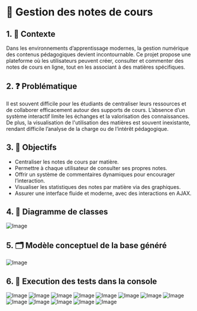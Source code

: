 # 📘 Gestion des notes de cours

## 1. 📌 Contexte

Dans les environnements d’apprentissage modernes, la gestion numérique des contenus pédagogiques devient incontournable. Ce projet propose une plateforme où les utilisateurs peuvent créer, consulter et commenter des notes de cours en ligne, tout en les associant à des matières spécifiques.

## 2. ❓ Problématique

Il est souvent difficile pour les étudiants de centraliser leurs ressources et de collaborer efficacement autour des supports de cours. L’absence d’un système interactif limite les échanges et la valorisation des connaissances. De plus, la visualisation de l'utilisation des matières est souvent inexistante, rendant difficile l’analyse de la charge ou de l’intérêt pédagogique.

## 3. 🎯 Objectifs

- Centraliser les notes de cours par matière.
- Permettre à chaque utilisateur de consulter ses propres notes.
- Offrir un système de commentaires dynamiques pour encourager l’interaction.
- Visualiser les statistiques des notes par matière via des graphiques.
- Assurer une interface fluide et moderne, avec des interactions en AJAX.

## 4. 🧩 Diagramme de classes 
![Image](https://github.com/user-attachments/assets/325e4327-93a6-4b9c-a147-606e15baf0b8)

## 5. 🗂️  Modèle conceptuel de la base généré
![Image](https://github.com/user-attachments/assets/3b2c0fbe-9608-40c1-a0dc-0c66bd1fe04b)

## 6. 🧮 Execution des tests dans la console

![Image](https://github.com/user-attachments/assets/7f339eb9-4eec-4ce3-bfd4-00be096e9d79)
![Image](https://github.com/user-attachments/assets/da864d1f-1123-4f51-a743-7e3d84dc1bed)
![Image](https://github.com/user-attachments/assets/6a8e08cb-9986-48d8-8193-1031b3fb3a6e)
![Image](https://github.com/user-attachments/assets/627734ad-3fb7-4022-a29e-eabcbb9a9e57)
![Image](https://github.com/user-attachments/assets/b0e23677-8613-49bb-b11f-d281ed7c9919)
![Image](https://github.com/user-attachments/assets/ebcdd661-f81e-4bdd-9225-265d667ee6bb)
![Image](https://github.com/user-attachments/assets/04a0ec84-c0d7-4795-a22e-32b719f44205)
![Image](https://github.com/user-attachments/assets/d8ebe0f6-99a1-4364-9bea-3f30eb704460)
![Image](https://github.com/user-attachments/assets/d97404a6-2bb8-472e-abe3-cddb891e9976)
![Image](https://github.com/user-attachments/assets/56a24b63-d807-4991-9c0e-03ce98b06cd0)
![Image](https://github.com/user-attachments/assets/e32bc00c-fa1d-48d2-bbc6-b3e9de746d4a)
![Image](https://github.com/user-attachments/assets/6441a522-0d1d-4a0d-bdec-d3e61db75616)
![Image](https://github.com/user-attachments/assets/b933b9df-e4b5-4be9-9ba1-212257a3258e)
